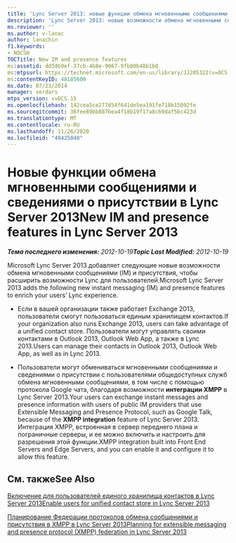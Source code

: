 ```yaml
---
title: 'Lync Server 2013: новые функции обмена мгновенными сообщениями и сведениями о присутствии'
description: 'Lync Server 2013: новые возможности обмена мгновенными сообщениями и присутствия.'
ms.reviewer: ''
ms.author: v-lanac
author: lanachin
f1.keywords:
- NOCSH
TOCTitle: New IM and presence features
ms:assetid: dd54b9ef-37cb-4b8e-9067-9fb80b48b1b0
ms:mtpsurl: https://technet.microsoft.com/en-us/library/JJ205322(v=OCS.15)
ms:contentKeyID: 48185600
ms.date: 07/23/2014
manager: serdars
mtps_version: v=OCS.15
ms.openlocfilehash: 142cea5ce277d54f641de5ea191fe718b15092fe
ms.sourcegitcommit: 36fee89bb887bea4f18b19f17a8c69daf5bc423d
ms.translationtype: MT
ms.contentlocale: ru-RU
ms.lasthandoff: 11/26/2020
ms.locfileid: "49425040"
---
```

# <a name="new-im-and-presence-features-in-lync-server-2013"></a><span data-ttu-id="d550f-103">Новые функции обмена мгновенными сообщениями и сведениями о присутствии в Lync Server 2013</span><span class="sxs-lookup"><span data-stu-id="d550f-103">New IM and presence features in Lync Server 2013</span></span>

<div data-xmlns="http://www.w3.org/1999/xhtml">

<div class="topic" data-xmlns="http://www.w3.org/1999/xhtml" data-msxsl="urn:schemas-microsoft-com:xslt" data-cs="https://msdn.microsoft.com/">

<div data-asp="https://msdn2.microsoft.com/asp">



</div>

<div id="mainSection">

<div id="mainBody"><span data-ttu-id="d550f-104">

<span> </span></span><span class="sxs-lookup"><span data-stu-id="d550f-104">

<span> </span></span></span>

<span data-ttu-id="d550f-105">_**Тема последнего изменения:** 2012-10-19_</span><span class="sxs-lookup"><span data-stu-id="d550f-105">_**Topic Last Modified:** 2012-10-19_</span></span>

<span data-ttu-id="d550f-106">Microsoft Lync Server 2013 добавляет следующие новые возможности обмена мгновенными сообщениями (IM) и присутствия, чтобы расширить возможности Lync для пользователей.</span><span class="sxs-lookup"><span data-stu-id="d550f-106">Microsoft Lync Server 2013 adds the following new instant messaging (IM) and presence features to enrich your users’ Lync experience.</span></span>

  - <span data-ttu-id="d550f-107">Если в вашей организации также работает Exchange 2013, пользователи смогут пользоваться единым хранилищем контактов.</span><span class="sxs-lookup"><span data-stu-id="d550f-107">If your organization also runs Exchange 2013, users can take advantage of a unified contact store.</span></span> <span data-ttu-id="d550f-108">Пользователи могут управлять своими контактами в Outlook 2013, Outlook Web App, а также в Lync 2013.</span><span class="sxs-lookup"><span data-stu-id="d550f-108">Users can manage their contacts in Outlook 2013, Outlook Web App, as well as in Lync 2013.</span></span>

  - <span data-ttu-id="d550f-109">Пользователи могут обмениваться мгновенными сообщениями и сведениями о присутствии с пользователями общедоступных служб обмена мгновенными сообщениями, в том числе с помощью протокола Google чата, благодаря возможности **интеграции XMPP** в Lync Server 2013.</span><span class="sxs-lookup"><span data-stu-id="d550f-109">Your users can exchange instant messages and presence information with users of public IM providers that use Extensible Messaging and Presence Protocol, such as Google Talk, because of the **XMPP integration** feature of Lync Server 2013.</span></span> <span data-ttu-id="d550f-110">Интеграция XMPP, встроенная в сервер переднего плана и пограничные серверы, и ее можно включить и настроить для разрешения этой функции.</span><span class="sxs-lookup"><span data-stu-id="d550f-110">XMPP integration built into Front End Servers and Edge Servers, and you can enable it and configure it to allow this feature.</span></span>

<div>

## <a name="see-also"></a><span data-ttu-id="d550f-111">См. также</span><span class="sxs-lookup"><span data-stu-id="d550f-111">See Also</span></span>


[<span data-ttu-id="d550f-112">Включение для пользователей единого хранилища контактов в Lync Server 2013</span><span class="sxs-lookup"><span data-stu-id="d550f-112">Enable users for unified contact store in Lync Server 2013</span></span>](lync-server-2013-enable-users-for-unified-contact-store.md)  


[<span data-ttu-id="d550f-113">Планирование Федерации протоколов обмена сообщениями и присутствия в XMPP в Lync Server 2013</span><span class="sxs-lookup"><span data-stu-id="d550f-113">Planning for extensible messaging and presence protocol (XMPP) federation in Lync Server 2013</span></span>](lync-server-2013-planning-for-extensible-messaging-and-presence-protocol-xmpp-federation.md)  
  

<span data-ttu-id="d550f-114"></div>

</div>

<span> </span>

</div>

</div>

</span><span class="sxs-lookup"><span data-stu-id="d550f-114"></div>

</div>

<span> </span>

</div>

</div>

</span></span></div>

